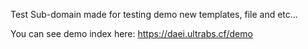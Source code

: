 Test Sub-domain made for testing demo new templates, file and etc...

You can see demo index here: https://daei.ultrabs.cf/demo
